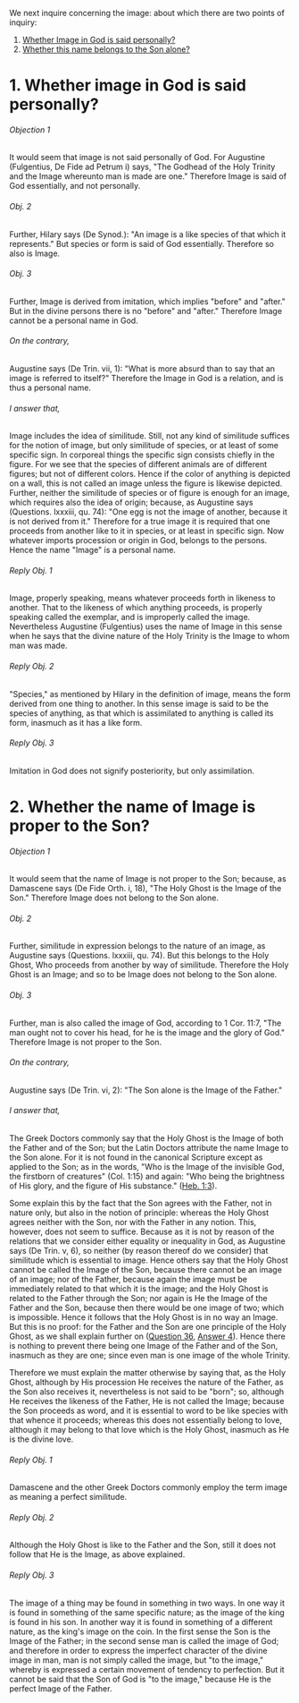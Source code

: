 We next inquire concerning the image: about which there are two points of inquiry:

1. [ Whether Image in God is said personally?](#1.%20Whether%20image%20in%20God%20is%20said%20personally?)
2. [ Whether this name belongs to the Son alone?](#2.%20Whether%20the%20name%20of%20Image%20is%20proper%20to%20the%20Son?)



# 1. Whether image in God is said personally? 

###### Objection 1
It would seem that image is not said personally of God. For Augustine (Fulgentius, De Fide ad Petrum i) says, "The Godhead of the Holy Trinity and the Image whereunto man is made are one." Therefore Image is said of God essentially, and not personally.  

###### Obj. 2
Further, Hilary says (De Synod.): "An image is a like species of that which it represents." But species or form is said of God essentially. Therefore so also is Image.  

###### Obj. 3
Further, Image is derived from imitation, which implies "before" and "after." But in the divine persons there is no "before" and "after." Therefore Image cannot be a personal name in God.  

###### On the contrary,
Augustine says (De Trin. vii, 1): "What is more absurd than to say that an image is referred to itself?" Therefore the Image in God is a relation, and is thus a personal name.  

###### I answer that,
Image includes the idea of similitude. Still, not any kind of similitude suffices for the notion of image, but only similitude of species, or at least of some specific sign. In corporeal things the specific sign consists chiefly in the figure. For we see that the species of different animals are of different figures; but not of different colors. Hence if the color of anything is depicted on a wall, this is not called an image unless the figure is likewise depicted. Further, neither the similitude of species or of figure is enough for an image, which requires also the idea of origin; because, as Augustine says (Questions. lxxxiii, qu. 74): "One egg is not the image of another, because it is not derived from it." Therefore for a true image it is required that one proceeds from another like to it in species, or at least in specific sign. Now whatever imports procession or origin in God, belongs to the persons. Hence the name "Image" is a personal name.  

###### Reply Obj. 1
Image, properly speaking, means whatever proceeds forth in likeness to another. That to the likeness of which anything proceeds, is properly speaking called the exemplar, and is improperly called the image. Nevertheless Augustine (Fulgentius) uses the name of Image in this sense when he says that the divine nature of the Holy Trinity is the Image to whom man was made.  

###### Reply Obj. 2
"Species," as mentioned by Hilary in the definition of image, means the form derived from one thing to another. In this sense image is said to be the species of anything, as that which is assimilated to anything is called its form, inasmuch as it has a like form.  

###### Reply Obj. 3
Imitation in God does not signify posteriority, but only assimilation.  




# 2. Whether the name of Image is proper to the Son? 

###### Objection 1
It would seem that the name of Image is not proper to the Son; because, as Damascene says (De Fide Orth. i, 18), "The Holy Ghost is the Image of the Son." Therefore Image does not belong to the Son alone.  

###### Obj. 2
Further, similitude in expression belongs to the nature of an image, as Augustine says (Questions. lxxxiii, qu. 74). But this belongs to the Holy Ghost, Who proceeds from another by way of similitude. Therefore the Holy Ghost is an Image; and so to be Image does not belong to the Son alone.  

###### Obj. 3
Further, man is also called the image of God, according to 1 Cor. 11:7, "The man ought not to cover his head, for he is the image and the glory of God." Therefore Image is not proper to the Son.  

###### On the contrary,
Augustine says (De Trin. vi, 2): "The Son alone is the Image of the Father."  

###### I answer that,
The Greek Doctors commonly say that the Holy Ghost is the Image of both the Father and of the Son; but the Latin Doctors attribute the name Image to the Son alone. For it is not found in the canonical Scripture except as applied to the Son; as in the words, "Who is the Image of the invisible God, the firstborn of creatures" (Col. 1:15) and again: "Who being the brightness of His glory, and the figure of His substance." ([Heb. 1:3](http://bible.gospelcom.net/bible?Heb++1:3)).  

Some explain this by the fact that the Son agrees with the Father, not in nature only, but also in the notion of principle: whereas the Holy Ghost agrees neither with the Son, nor with the Father in any notion. This, however, does not seem to suffice. Because as it is not by reason of the relations that we consider either equality or inequality in God, as Augustine says (De Trin. v, 6), so neither (by reason thereof do we consider) that similitude which is essential to image. Hence others say that the Holy Ghost cannot be called the Image of the Son, because there cannot be an image of an image; nor of the Father, because again the image must be immediately related to that which it is the image; and the Holy Ghost is related to the Father through the Son; nor again is He the Image of the Father and the Son, because then there would be one image of two; which is impossible. Hence it follows that the Holy Ghost is in no way an Image. But this is no proof: for the Father and the Son are one principle of the Holy Ghost, as we shall explain further on ([Question 36](36.%20Person%20of%20the%20Holy%20Ghost.md), [Answer 4](36.%20Person%20of%20the%20Holy%20Ghost.md#4.%20Whether%20the%20Father%20and%20the%20Son%20are%20one%20principle%20of%20the%20Holy%20Ghost?%20)). Hence there is nothing to prevent there being one Image of the Father and of the Son, inasmuch as they are one; since even man is one image of the whole Trinity.  

Therefore we must explain the matter otherwise by saying that, as the Holy Ghost, although by His procession He receives the nature of the Father, as the Son also receives it, nevertheless is not said to be "born"; so, although He receives the likeness of the Father, He is not called the Image; because the Son proceeds as word, and it is essential to word to be like species with that whence it proceeds; whereas this does not essentially belong to love, although it may belong to that love which is the Holy Ghost, inasmuch as He is the divine love.  

###### Reply Obj. 1
Damascene and the other Greek Doctors commonly employ the term image as meaning a perfect similitude.  

###### Reply Obj. 2
Although the Holy Ghost is like to the Father and the Son, still it does not follow that He is the Image, as above explained.  

###### Reply Obj. 3
The image of a thing may be found in something in two ways. In one way it is found in something of the same specific nature; as the image of the king is found in his son. In another way it is found in something of a different nature, as the king's image on the coin. In the first sense the Son is the Image of the Father; in the second sense man is called the image of God; and therefore in order to express the imperfect character of the divine image in man, man is not simply called the image, but "to the image," whereby is expressed a certain movement of tendency to perfection. But it cannot be said that the Son of God is "to the image," because He is the perfect Image of the Father.